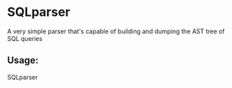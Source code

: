 # SQLparser

A very simple parser that's capable of building and dumping the AST tree of SQL queries

## Usage:

SQLparser <SQL file path>

